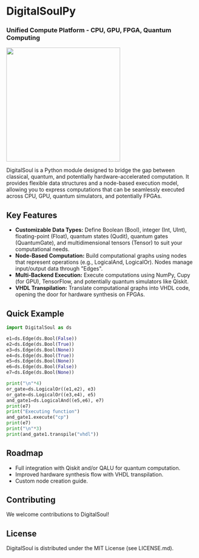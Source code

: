 # DigitalSoulPy
### Unified Compute Platform - CPU, GPU, FPGA, Quantum Computing

<img src="https://github.com/NeuralDreamResearch/DigitalSoulPy/blob/main/Logo.png?raw=true" height=300>

DigitalSoul is a Python module designed to bridge the gap between classical, quantum, and potentially hardware-accelerated computation. It provides flexible data structures and a node-based execution model, allowing you to express computations that can be seamlessly executed across CPU, GPU, quantum simulators, and potentially FPGAs.

## Key Features

*   **Customizable Data Types:** Define Boolean (Bool), integer (Int, UInt), floating-point (Float), quantum states (Qudit), quantum gates (QuantumGate), and multidimensional tensors (Tensor) to suit your computational needs.
*   **Node-Based Computation:** Build computational graphs using nodes that represent operations (e.g., LogicalAnd, LogicalOr).  Nodes manage input/output data through "Edges".
*   **Multi-Backend Execution:** Execute computations using NumPy, Cupy (for GPU), TensorFlow, and potentially quantum simulators like Qiskit.
*   **VHDL Transpilation:** Translate computational graphs into VHDL code, opening the door for hardware synthesis on FPGAs.

## Quick Example

```python
import DigitalSoul as ds

e1=ds.Edge(ds.Bool(False))
e2=ds.Edge(ds.Bool(True))
e3=ds.Edge(ds.Bool(None))
e4=ds.Edge(ds.Bool(True))
e5=ds.Edge(ds.Bool(None))
e6=ds.Edge(ds.Bool(False))
e7=ds.Edge(ds.Bool(None))

print("\n"*4)
or_gate=ds.LogicalOr((e1,e2), e3)
or_gate=ds.LogicalOr((e3,e4), e5)
and_gate1=ds.LogicalAnd((e5,e6), e7)
print(e7)
print("Executing function")
and_gate1.execute("cp")
print(e7)
print("\n"*3)
print(and_gate1.transpile("vhdl"))
```

## Roadmap

*   Full integration with Qiskit and/or QALU for quantum computation.
*   Improved hardware synthesis flow with VHDL transpilation.
*   Custom node creation guide.

## Contributing

We welcome contributions to DigitalSoul!

## License

DigitalSoul is distributed under the MIT License (see LICENSE.md).
